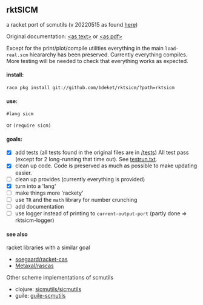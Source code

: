 ## rktSICM

a racket port of scmutils (v 20220515 as found [here](http://groups.csail.mit.edu/mac/users/gjs/6946/linux-install.htm))

Original documentation: [&lt;as text&gt;](http://groups.csail.mit.edu/mac/users/gjs/6946/refman.txt) or [&lt;as pdf&gt;](http://groups.csail.mit.edu/mac/users/gjs/6946/refman.pdf)

Except for the print/plot/compile utilities everything in the main `load-real.scm` hieararchy has been preserved.
Currently everything compiles. More testing will be needed to check that everything works as expected.

#### install:
```
raco pkg install git://github.com/bdeket/rktsicm/?path=rktsicm
```

#### use:
```
#lang sicm
```
or `(require sicm)`

#### goals:

- [X] add tests (all tests found in the original files are in [/tests](./rktsicm/sicm/tests)) All test pass (except for 2 long-running that time out). See [testrun.txt](./testrun.txt).
- [X] clean up code. Code is preserved as much as possible to make updating easier.
- [ ] clean up provides (currently everything is provided)
- [X] turn into a 'lang'
- [ ] make things more 'rackety'
- [ ] use `TR` and the `math` library for number crunching
- [ ] add documentation
- [ ] use logger instead of printing to `current-output-port` (partly done => rktsicm-logger)

#### see also
racket libraries with a similar goal
* [soegaard/racket-cas](https://github.com/soegaard/racket-cas)
* [Metaxal/rascas](https://github.com/Metaxal/rascas)

Other scheme implementations of scmutils
* clojure: [sicmutils/sicmutils](https://github.com/sicmutils/sicmutils)
* guile: [guile-scmutils](https://www.cs.rochester.edu/~gildea/guile-scmutils/)